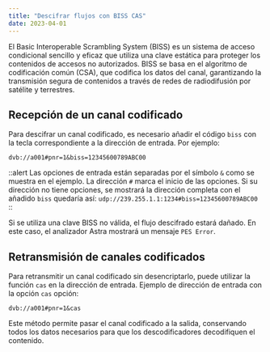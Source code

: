 ```yaml
---
title: "Descifrar flujos con BISS CAS"
date: 2023-04-01
---
```


El Basic Interoperable Scrambling System (BISS) es un sistema de acceso condicional sencillo y eficaz que utiliza una clave estática para proteger los contenidos de accesos no autorizados. BISS se basa en el algoritmo de codificación común (CSA), que codifica los datos del canal, garantizando la transmisión segura de contenidos a través de redes de radiodifusión por satélite y terrestres.

## Recepción de un canal codificado[](https://help.cesbo.com/astra/processing/cas/decrypt-biss#receiving-a-scrambled-channel)

Para descifrar un canal codificado, es necesario añadir el código `biss` con la tecla correspondiente a la dirección de entrada. Por ejemplo:

```
dvb://a001#pnr=1&biss=12345600789ABC00
```

::alert
Las opciones de entrada están separadas por el símbolo `&` como se muestra en el ejemplo. La dirección `#` marca el inicio de las opciones. Si su dirección no tiene opciones, se mostrará la dirección completa con el añadido `biss` quedaría así: `udp://239.255.1.1:1234#biss=12345600789ABC00`
::

Si se utiliza una clave BISS no válida, el flujo descifrado estará dañado. En este caso, el analizador Astra mostrará un mensaje `PES Error`.

## Retransmisión de canales codificados[](https://help.cesbo.com/astra/processing/cas/decrypt-biss#retransmitting-scrambled-channels)

Para retransmitir un canal codificado sin desencriptarlo, puede utilizar la función `cas` en la dirección de entrada. Ejemplo de dirección de entrada con la opción `cas` opción:

```
dvb://a001#pnr=1&cas
```

Este método permite pasar el canal codificado a la salida, conservando todos los datos necesarios para que los descodificadores decodifiquen el contenido.
